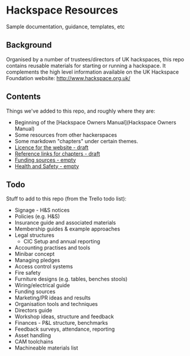 # Hackspace Resources
Sample documentation, guidance, templates, etc


## Background
Organised by a number of trustees/directors of UK hackspaces, this repo contains reusable materials for starting or running a hackspace.  It complements the high level information available on the UK Hackspace Foundation website: http://www.hackspace.org.uk/

## Contents

Things we've added to this repo, and roughly where they are:

* Beginning of the [Hackspace Owners Manual](Hackspace Owners Manual)
* Some resources from other hackerspaces
* Some markdown "chapters" under certain themes. 
* [Licence for the website - draft](licence.md)
* [Reference links for chapters - draft](references.md)
* [Funding sources - empty](FundingSources.md)
* [Health and Safety - empty](HealthAndSafety.md)


## Todo

Stuff to add to this repo (from the Trello todo list):


* Signage - H&S notices
* Policies (e.g. H&S)
* Insurance guide and associated materials
* Membership guides & example approaches
* Legal structures
  * CIC Setup and annual reporting
* Accounting practises and tools
* Minibar concept
* Managing pledges
* Access control systems
* Fire safety
* Furniture designs (e.g. tables, benches stools)
* Wiring/electrical guide
* Funding sources
* Marketing/PR ideas and results
* Organisation tools and techniques
* Directors guide
* Workshop ideas, structure and feedback
* Finances - P&L structure, benchmarks
* Feedback surveys, attendance, reporting
* Asset handling
* CAM toolchains
* Machineable materials list


